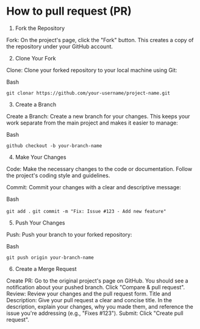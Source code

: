 # How to pull request (PR)


1. Fork the Repository

Fork: On the project's page, click the "Fork" button. This creates a copy of the repository under your GitHub account.

2. Clone Your Fork

Clone: Clone your forked repository to your local machine using Git:

Bash

```git clonar https://github.com/your-username/project-name.git```

3. Create a Branch

Create a Branch: Create a new branch for your changes. This keeps your work separate from the main project and makes it easier to manage:

Bash

```github checkout -b your-branch-name```

4. Make Your Changes

Code: Make the necessary changes to the code or documentation. Follow the project's coding style and guidelines.

Commit: Commit your changes with a clear and descriptive message:

Bash

```git add .```
```git commit -m "Fix: Issue #123 - Add new feature"```

5. Push Your Changes

Push: Push your branch to your forked repository:

Bash

```git push origin your-branch-name```

6. Create a Merge Request

Create PR: Go to the original project's page on GitHub. You should see a notification about your pushed branch. Click "Compare & pull request".
Review: Review your changes and the pull request form.
Title and Description: Give your pull request a clear and concise title. In the description, explain your changes, why you made them, and reference the issue you're addressing (e.g., "Fixes #123").
Submit: Click "Create pull request".
